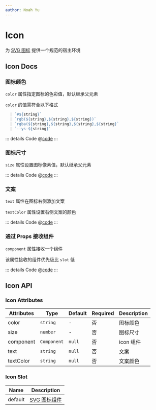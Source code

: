 ```yaml
---
author: Noah Yu
---
```


# Icon

为 [SVG 图标](/icons/) 提供一个规范的宿主环境

## Icon Docs

### 图标颜色

`color` 属性指定图标的色彩值，默认继承父元素

`color` 的值需符合以下格式

```ts
  | `#${string}`
  | `rgb(${string},${string},${string})`
  | `rgba(${string},${string},${string},${string}`
  | `--ys-${string}`
```

<Preview>
  <IconBasic />
</Preview>

::: details Code
@[code](../components/icon/Basic.vue)
:::

### 图标尺寸

`size` 属性设置图标像素值，默认继承父元素

<Preview>
  <IconSize />
</Preview>

::: details Code
@[code](../components/icon/Size.vue)
:::

### 文案

`text` 属性在图标右侧添加文案

`textColor` 属性设置右侧文案的颜色

<Preview>
  <IconText />
</Preview>

::: details Code
@[code](../components/icon/Text.vue)
:::

### 通过 Props 接收组件

`component` 属性接收一个组件

该属性接收的组件优先级比 `slot` 低

<Preview>
  <IconComponent />
</Preview>

::: details Code
@[code](../components/icon/Component.vue)
:::

## Icon API

### Icon Attributes

| Attributes | Type        | Default | Required | Description |
| ---------- | ----------- | ------- | -------- | ----------- |
| color      | `string`    | -       | 否       | 图标颜色    |
| size       | `number`    | -       | 否       | 图标尺寸    |
| component  | `Component` | `null`  | 否       | icon 组件   |
| text       | `string`    | `null`  | 否       | 文案        |
| textColor  | `string`    | `null`  | 否       | 文案颜色    |

### Icon Slot

| Name    | Description                      |
| ------- | -------------------------------- |
| default | [SVG 图标组件](/icons/list.html) |
